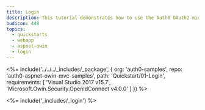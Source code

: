 ```yaml
---
title: Login
description: This tutorial demonstrates how to use the Auth0 OAuth2 middleware to add authentication to your web app
budicon: 448
topics:
  - quickstarts
  - webapp
  - aspnet-owin
  - login
---
```


<%= include('../../../_includes/_package', {
  org: 'auth0-samples',
  repo: 'auth0-aspnet-owin-mvc-samples',
  path: 'Quickstart/01-Login',
  requirements: [
    'Visual Studio 2017 v15.7',
    'Microsoft.Owin.Security.OpenIdConnect v4.0.0'
  ]
}) %>

<%= include('_includes/_login') %>